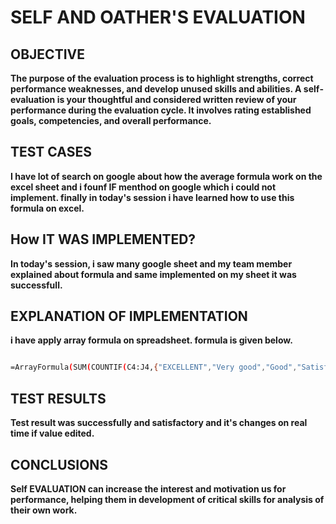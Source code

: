  # SELF AND OATHER'S EVALUATION
 
 ## OBJECTIVE
 
 **The purpose of the evaluation process is to highlight strengths, correct performance weaknesses, and develop unused skills and abilities. A self‐evaluation is your thoughtful and considered written review of your performance during the
evaluation cycle.  It involves rating established goals, competencies, and overall performance.**

## TEST CASES

**I have lot of search on google about how the average formula work on the excel sheet and i founf IF menthod on google which i could not implement. finally in today's session i have learned how to use this formula on excel.**


## How IT WAS IMPLEMENTED?

**In today's session, i saw many google sheet and my team member explained about formula and same implemented on my sheet it was successfull.**

## EXPLANATION OF IMPLEMENTATION

**i have apply array formula on spreadsheet. formula is given below.**

```sh

=ArrayFormula(SUM(COUNTIF(C4:J4,{"EXCELLENT","Very good","Good","Satisfactory","Fair","Poor"})*{5,4,3,2,1,0}))/COUNTA(C4:J4)

```

## TEST RESULTS

**Test result was successfully and satisfactory and it's changes on real time if value edited.**

## CONCLUSIONS

**Self EVALUATION can increase the interest and motivation us for performance, helping them in development of critical skills for analysis of their own work.**



